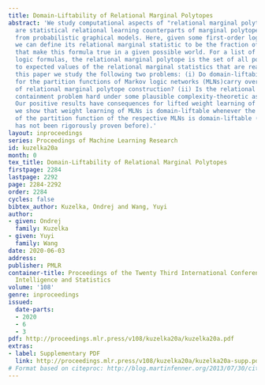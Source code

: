 ```yaml
---
title: Domain-Liftability of Relational Marginal Polytopes
abstract: 'We study computational aspects of "relational marginal polytopes" which
  are statistical relational learning counterparts of marginal polytopes, well-known
  from probabilistic graphical models. Here, given some first-order logic formula,
  we can define its relational marginal statistic to be the fraction of groundings
  that make this formula true in a given possible world. For a list of first-order
  logic formulas, the relational marginal polytope is the set of all points that correspond
  to expected values of the relational marginal statistics that are realizable. In
  this paper we study the following two problems: (i) Do domain-liftability results
  for the partition functions of Markov logic networks (MLNs)carry over to the problem
  of relational marginal polytope construction? (ii) Is the relational marginal polytope
  containment problem hard under some plausible complexity-theoretic assumptions?
  Our positive results have consequences for lifted weight learning of MLNs. In particular,
  we show that weight learning of MLNs is domain-liftable whenever the computation
  of the partition function of the respective MLNs is domain-liftable (this result
  has not been rigorously proven before).'
layout: inproceedings
series: Proceedings of Machine Learning Research
id: kuzelka20a
month: 0
tex_title: Domain-Liftability of Relational Marginal Polytopes
firstpage: 2284
lastpage: 2292
page: 2284-2292
order: 2284
cycles: false
bibtex_author: Kuzelka, Ondrej and Wang, Yuyi
author:
- given: Ondrej
  family: Kuzelka
- given: Yuyi
  family: Wang
date: 2020-06-03
address: 
publisher: PMLR
container-title: Proceedings of the Twenty Third International Conference on Artificial
  Intelligence and Statistics
volume: '108'
genre: inproceedings
issued:
  date-parts:
  - 2020
  - 6
  - 3
pdf: http://proceedings.mlr.press/v108/kuzelka20a/kuzelka20a.pdf
extras:
- label: Supplementary PDF
  link: http://proceedings.mlr.press/v108/kuzelka20a/kuzelka20a-supp.pdf
# Format based on citeproc: http://blog.martinfenner.org/2013/07/30/citeproc-yaml-for-bibliographies/
---
```

